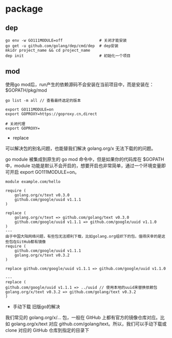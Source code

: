 # package 


## dep

```
go env -w GO111MODULE=off                # 关闭才能安装
go get -u github.com/golang/dep/cmd/dep  # dep安装
mkidr project_name && cd project_name    
dep init                                 # 初始化一个项目
```


## mod

使用go mod后，run产生的依赖源码不会安装在当前项目中，而是安装在：$GOPATH/pkg/mod

```
go list -m all // 查看最终选定的版本
```

```
export GO111MODULE=on
export GOPROXY=https://goproxy.cn,direct	

# 关闭代理
export GOPROXY=
```

- replace

可以解决包的别名问题，也能替我们解决 golang.org/x 无法下载的的问题。

go module 被集成到原生的 go mod 命令中，但是如果你的代码库在 $GOPATH 中，module 功能是默认不会开启的，想要开启也非常简单，通过一个环境变量即可开启 export GO111MODULE=on。

```
module example.com/hello

require (
    golang.org/x/text v0.3.0
    github.com/google/uuid v1.1.1
)

replace (
    golang.org/x/text => github.com/golang/text v0.3.0
    github.com/google/uuid v1.1.1 => github.com/google/uuid v1.1.0
)
--- 
由于中国大陆网络问题，有些包无法顺利下载，比如golang.org组织下的包，值得庆幸的是这些包在GitHub都有镜像
require (
    github.com/google/uuid v1.1.1
    golang.org/x/text v0.3.2
)

replace github.com/google/uuid v1.1.1 => github.com/google/uuid v1.1.0

---
replace (
github.com/google/uuid v1.1.1 => ../uuid // 使用本地的uuid来替换依赖包
golang.org/x/text v0.3.2 => github.com/golang/text v0.3.2
)
```

- 手动下载 旧版go的解决

我们常见的 golang.org/x/... 包，一般在 GitHub 上都有官方的镜像仓库对应。比如 golang.org/x/text 对应 github.com/golang/text。所以，我们可以手动下载或 clone 对应的 GitHub 仓库到指定的目录下
  
